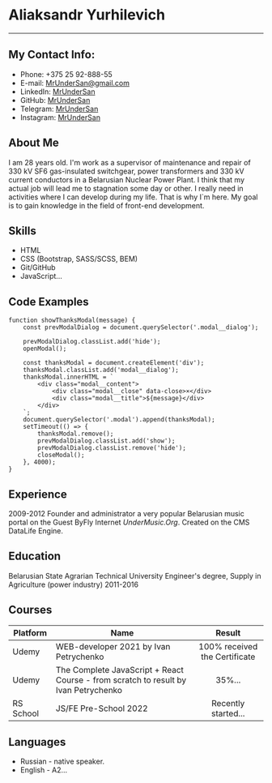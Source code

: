 # **Aliaksandr Yurhilevich**


---


## My Contact Info:
* Phone: +375 25 92-888-55
* E-mail: MrUnderSan@gmail.com
* LinkedIn: [MrUnderSan](https://www.linkedin.com/in/mrundersan/ "LinkedIn")
* GitHub: [MrUnderSan](https://github.com/MrUnderSan "GitHub")
* Telegram: [MrUnderSan](https://t.me/MrUnderSan "Telegram")
* Instagram: [MrUnderSan](https://www.instagram.com/mrundersan/ "Instagram")


## About Me
I am 28 years old. I'm work as a supervisor of maintenance and repair of 330 kV SF6 gas-insulated switchgear, power transformers and 330 kV current conductors in a Belarusian Nuclear Power Plant. I think that my actual job will lead me to stagnation some day or other. I really need in activities where I can develop during my life. That is why I`m here. My goal is to gain knowledge in the field of front-end development.
## Skills
* HTML
* CSS (Bootstrap, SASS/SCSS, BEM)
* Git/GitHub
* JavaScript...
## Code Examples
```
function showThanksModal(message) {
    const prevModalDialog = document.querySelector('.modal__dialog');

    prevModalDialog.classList.add('hide');
    openModal();

    const thanksModal = document.createElement('div');
    thanksModal.classList.add('modal__dialog');
    thanksModal.innerHTML = `
        <div class="modal__content">
            <div class="modal__close" data-close>×</div>
            <div class="modal__title">${message}</div>
        </div>
    `;
    document.querySelector('.modal').append(thanksModal);
    setTimeout(() => {
        thanksModal.remove();
        prevModalDialog.classList.add('show');
        prevModalDialog.classList.remove('hide');
        closeModal();
    }, 4000);
}
```


## Experience
2009-2012
Founder and administrator a very popular Belarusian music portal on the Guest ByFly Internet *UnderMusic.Org*. Created on the CMS DataLife Engine.


## Education
Belarusian State Agrarian Technical University
Engineer's degree, Supply in Agriculture (power industry)
2011-2016

## Courses 
|Platform   |Name                                                                                |Result                         |
|-----------|------------------------------------------------------------------------------------|:-----------------------------:|
|Udemy      |WEB-developer 2021 by Ivan Petrychenko                                              |100% received the Certificate  |
|Udemy      |The Complete JavaScript + React Course - from scratch to result by Ivan Petrychenko |35%...                         |
|RS School  |JS/FE Pre-School 2022                                                               |Recently started...            |


## Languages
* Russian - native speaker.
* English - A2...